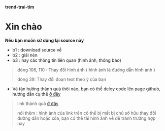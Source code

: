 #### trend-trai-tim
# Xin chào

 **Nếu bạn muốn sử dụng lại source này**
- b1 : download source về
- b2 : giải nén
- b3 : hay các thông tin liên quan (hình ảnh, thông báo)
> dòng 106, 110 : Thay đổi hình ảnh
> ( hình ảnh là đường dẫn hình ảnh )
> 
> dòng 39: Thay đổi đoạn text theo ý của bạn

- Và tận hưởng thành quả thôi nào, bạn có thể deloy code lên page github, hướng dẫn cụ thể [ở đây](https://code2gio.com/huong-dan/dua-website-len-mang-su-dung-github/)

> link thành quả [ở đây](https://quangc992.github.io/trend-trai-tim/)
> 
> nói thêm : hình ảnh của link trên có thể bị mất bị chủ sở hữu thay đổi đường dẫn hoặc xóa, bạn có thể tải hình ảnh về để tránh trường hợp này
